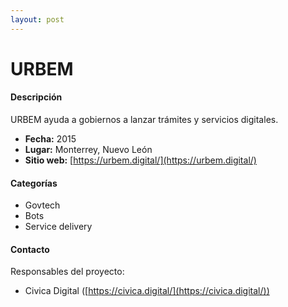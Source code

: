 ```yaml
---
layout: post
---
```


# URBEM

#### Descripción

URBEM ayuda a gobiernos a lanzar trámites y servicios digitales.

- **Fecha:** 2015
- **Lugar:** Monterrey, Nuevo León
- **Sitio web:** [https://urbem.digital/](https://urbem.digital/)

#### Categorías

* Govtech
* Bots
* Service delivery

#### Contacto

Responsables del proyecto:

- Civica Digital ([https://civica.digital/](https://civica.digital/))
